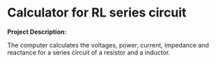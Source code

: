 # Calculator for RL series circuit

**Project Description:**

The computer calculates the voltages, power, current, impedance and reactance for a series circuit of a resistor and a inductor.
